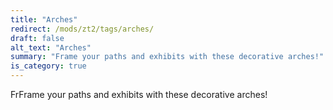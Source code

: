 ```yaml
---
title: "Arches"
redirect: /mods/zt2/tags/arches/
draft: false
alt_text: "Arches"
summary: "Frame your paths and exhibits with these decorative arches!"
is_category: true
---
```


FrFrame your paths and exhibits with these decorative arches!
